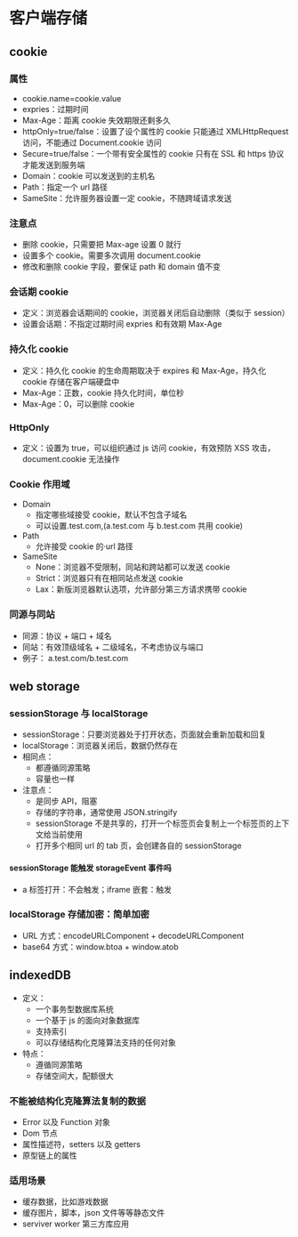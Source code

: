 # 客户端存储

## cookie

### 属性

- cookie.name=cookie.value
- expries：过期时间
- Max-Age：距离 cookie 失效期限还剩多久
- httpOnly=true/false：设置了设个属性的 cookie 只能通过 XMLHttpRequest 访问，不能通过 Document.cookie 访问
- Secure=true/false：一个带有安全属性的 cookie 只有在 SSL 和 https 协议才能发送到服务端
- Domain：cookie 可以发送到的主机名
- Path：指定一个 url 路径
- SameSite：允许服务器设置一定 cookie，不随跨域请求发送

### 注意点

- 删除 cookie，只需要把 Max-age 设置 0 就行
- 设置多个 cookie。需要多次调用 document.cookie
- 修改和删除 cookie 字段，要保证 path 和 domain 值不变

### 会话期 cookie

- 定义：浏览器会话期间的 cookie，浏览器关闭后自动删除（类似于 session）
- 设置会话期：不指定过期时间 expries 和有效期 Max-Age

### 持久化 cookie

- 定义：持久化 cookie 的生命周期取决于 expires 和 Max-Age，持久化 cookie 存储在客户端硬盘中
- Max-Age：正数，cookie 持久化时间，单位秒
- Max-Age：0，可以删除 cookie

### HttpOnly

- 定义：设置为 true，可以组织通过 js 访问 cookie，有效预防 XSS 攻击，document.cookie 无法操作

### Cookie 作用域

- Domain
  - 指定哪些域接受 cookie，默认不包含子域名
  - 可以设置.test.com,(a.test.com 与 b.test.com 共用 cookie)
- Path
  - 允许接受 cookie 的·url 路径
- SameSite
  - None：浏览器不受限制，同站和跨站都可以发送 cookie
  - Strict：浏览器只有在相同站点发送 cookie
  - Lax：新版浏览器默认选项，允许部分第三方请求携带 cookie

### 同源与同站

- 同源：协议 + 端口 + 域名
- 同站：有效顶级域名 + 二级域名，不考虑协议与端口
- 例子： a.test.com/b.test.com

## web storage

### sessionStorage 与 localStorage

- sessionStorage：只要浏览器处于打开状态，页面就会重新加载和回复
- localStorage：浏览器关闭后，数据仍然存在
- 相同点：
  - 都遵循同源策略
  - 容量也一样
- 注意点：
  - 是同步 API，阻塞
  - 存储的字符串，通常使用 JSON.stringify
  - sessionStorage 不是共享的，打开一个标签页会复制上一个标签页的上下文给当前使用
  - 打开多个相同 url 的 tab 页，会创建各自的 sessionStorage

#### sessionStorage 能触发 storageEvent 事件吗

- a 标签打开：不会触发；iframe 嵌套：触发

### localStorage 存储加密：简单加密

- URL 方式：encodeURLComponent + decodeURLComponent
- base64 方式：window.btoa + window.atob

## indexedDB

- 定义：
  - 一个事务型数据库系统
  - 一个基于 js 的面向对象数据库
  - 支持索引
  - 可以存储结构化克隆算法支持的任何对象
- 特点：
  - 遵循同源策略
  - 存储空间大，配额很大

### 不能被结构化克隆算法复制的数据

- Error 以及 Function 对象
- Dom 节点
- 属性描述符，setters 以及 getters
- 原型链上的属性

### 适用场景

- 缓存数据，比如游戏数据
- 缓存图片，脚本，json 文件等等静态文件
- serviver worker 第三方库应用

